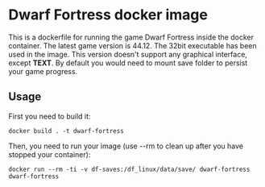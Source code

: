 # Dwarf Fortress docker image
This is a dockerfile for running the game Dwarf Fortress inside the docker container. The latest game version is 44.12. The 32bit executable has been used in the image. This version doesn't support any graphical interface, except **TEXT**. By default you would need to mount save folder to persist your game progress. 

## Usage

First you need to build it:

`docker build . -t dwarf-fortress`

Then, you need to run your image (use --rm to clean up after you have stopped your container):

`docker run --rm -ti -v df-saves:/df_linux/data/save/ dwarf-fortress dwarf-fortress`

